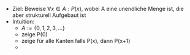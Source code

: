 - Ziel: Beweise $\forall x\in A:P\left(x\right)$, wobei A eine unendliche Menge ist, die aber strukturell Aufgebaut ist
- Intuition:
	- $A:=\left\lbrace0,1,2,3,...\right\rbrace$
	- zeige P(0)
	- zeige für alle Kanten falls P(x), dann P(x+1)
	-
